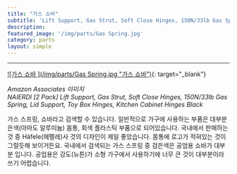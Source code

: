 ```yaml
---
title: "가스 쇼바"
subtitle: 'Lift Support, Gas Strut, Soft Close Hinges, 150N/33lb Gas Spring, Lid Support, Toy Box Hinges, Kitchen Cabinet Hinges Black'
description:
featured_image: '/img/parts/Gas Spring.jpg'
category: parts
layout: simple
---
```


***

[![가스 쇼바 ](/img/parts/Gas Spring.jpg "가스 쇼바")](https://amzn.to/3w3jkjC){: target="_blank"}

*Amazon Associates 이미지*<br>
*NAIERDI [2 Pack] Lift Support, Gas Strut, Soft Close Hinges, 150N/33lb Gas Spring, Lid Support, Toy Box Hinges, Kitchen Cabinet Hinges Black*

가스 스프링, 쇼바라고 검색할 수 있습니다. 일반적으로 가구에 사용하는 부품은 대부분 은색(아마도 알루미늄) 몸통, 회색 플라스틱 부품으로 되어있습니다. 국내에서 판매하는 것 중 Häfele(헤펠레)사 것의 디자인이 제일 좋았습니다. 몸통에 로고가 적혀있는 것이 그럴듯해 보이거든요. 국내에서 검색되는 가스 스프링 중 검은색은 공업용 쇼바가 대부분 입니다. 공업용은 강도(뉴튼)가 소형 가구에서 사용하기에 너무 큰 것이 대부분이라 쓰기 어렵습니다.
